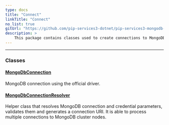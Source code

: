 ```yaml
---
type: docs
title: "Connect"
linkTitle: "Connect"
no_list: true
gitUrl: "https://github.com/pip-services3-dotnet/pip-services3-mongodb-dotnet"
description: >
    This package contains classes used to create connections to MongoDBs.
---
```

---

<div class="module-body"> 

### Classes

#### [MongoDbConnection](mongodb_connection)
MongoDB connection using the official driver.
    
#### [MongoDbConnectionResolver](mongodb_connection_resolver)
Helper class that resolves MongoDB connection and credential parameters,
validates them and generates a connection URI.
It is able to process multiple connections to MongoDB cluster nodes.

<br>

</div>

